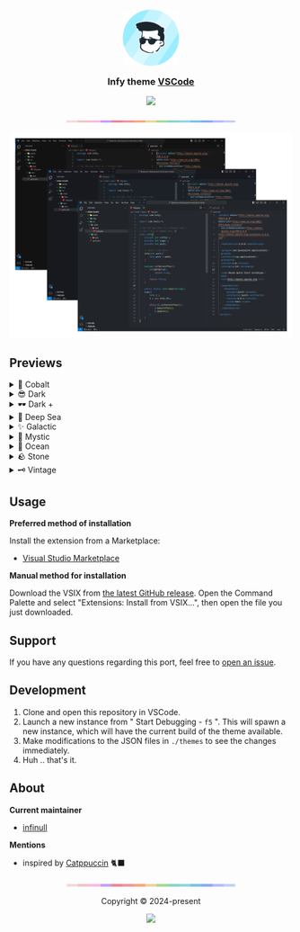 <h3 align="center">
	<img src="https://raw.githubusercontent.com/Infi-null-0/infy-theme/main/images/infy_logo.png" width="100" alt="Logo"/><br/>
	<img src="https://raw.githubusercontent.com/Infi-null-0/infy-theme/main/images/transparent.png" height="30" width="0px"/>
	Infy theme <a href="https://code.visualstudio.com">VSCode</a>
	<img src="https://raw.githubusercontent.com/Infi-null-0/infy-theme/main/images/transparent.png" height="30" width="0px"/>
</h3>

<p align="center">
    <a href="https://raw.githubusercontent.com/Infi-null-0/infy-theme/stargazers"><img src="https://img.shields.io/github/stars/Infi-null-0/infy-theme?colorA=202e35&colorB=7dc4e3&style=for-the-badge"></a>
    <!-- <a href="https://raw.githubusercontent.com/Infi-null-0/infy-theme/releases/latest"><img src="https://img.shields.io/github/release/Infi-null-0/infy-theme?colorA=202e35&colorB=b7bdf8&style=for-the-badge"></a>
    <a href="https://raw.githubusercontent.com/Infi-null-0/infy-theme/contributors"><img src="https://img.shields.io/github/contributors/Infi-null-0/infy-theme?colorA=202e35&colorB=a6da95&style=for-the-badge"></a> -->
</p>

<p align="center">
  <img src="https://raw.githubusercontent.com/Infi-null-0/infy-theme/main/images/header.png" width="300px">
</p>

<p align="center">
  <img src="https://raw.githubusercontent.com/Infi-null-0/infy-theme/main/images/ss/Collage.png" width="800px"/>
</p>

## Previews

<details>
<summary>💎 Cobalt</summary>
<img src="https://raw.githubusercontent.com/Infi-null-0/infy-theme/main/images/ss/Cobalt.png"/>
</details>
<details>
<summary>😎 Dark</summary>
<img src="https://raw.githubusercontent.com/Infi-null-0/infy-theme/main/images/ss/Dark.png"/>
</details>
<details>
<summary>🕶️ Dark +</summary>
<img src="https://raw.githubusercontent.com/Infi-null-0/infy-theme/main/images/ss/Darker.png"/>
</details>
<details>
<summary>🪸 Deep Sea</summary>
<img src="https://raw.githubusercontent.com/Infi-null-0/infy-theme/main/images/ss/DeepSea.png"/>
</details>
<details>
<summary>✨ Galactic</summary>
<img src="https://raw.githubusercontent.com/Infi-null-0/infy-theme/main/images/ss/Galactic.png"/>
</details>
<details>
<summary>🌃 Mystic</summary>
<img src="https://raw.githubusercontent.com/Infi-null-0/infy-theme/main/images/ss/Mystic.png"/>
</details>
<details>
<summary>🌊 Ocean</summary>
<img src="https://raw.githubusercontent.com/Infi-null-0/infy-theme/main/images/ss/Ocean.png"/>
</details>
<details>
<summary>🪨 Stone</summary>
<img src="https://raw.githubusercontent.com/Infi-null-0/infy-theme/main/images/ss/Stone.png"/>
</details>
<details>
<summary>🗝️ Vintage</summary>
<img src="https://raw.githubusercontent.com/Infi-null-0/infy-theme/main/images/ss/Vintage.png"/>
</details>

## Usage

**Preferred method of installation**

Install the extension from a Marketplace:

- [Visual Studio Marketplace](<!-- link -->)

**Manual method for installation**

Download the VSIX from
[the latest GitHub release](https://raw.githubusercontent.com/Infi-null-0/infy-theme/releases/latest).
Open the Command Palette and select "Extensions: Install from VSIX...", then open the file you just downloaded.

## Support

If you have any questions regarding this port, feel free to [open an issue](https://raw.githubusercontent.com/Infi-null-0/infy-theme/issues).

## Development

1. Clone and open this repository in VSCode.
2. Launch a new instance from " Start Debugging - `f5` ". This will spawn a new instance, which will have the current build of the theme available.
3. Make modifications to the JSON files in `./themes` to see the changes immediately.
4. Huh .. that's it.

## About

**Current maintainer**

- [infinull](https://raw.githubusercontent.com/Infi-null-0)

**Mentions**

- inspired by [Catppuccin](https://raw.githubusercontent.com/catppuccin) 🐈‍⬛
<!-- 
**Contributions**

- hope this gets filled 

**Previous maintainer(s)** 

- this too
-->

<p align="center">
  <img src="https://raw.githubusercontent.com/Infi-null-0/infy-theme/main/images/header.png" width="300px">
</p>

<p align="center">Copyright &copy; 2024-present
<p align="center"><a href=""><img src="https://img.shields.io/static/v1.svg?style=for-the-badge&label=License&message=MIT&colorA=202e35&colorB=7dc4e3"/></a></p>